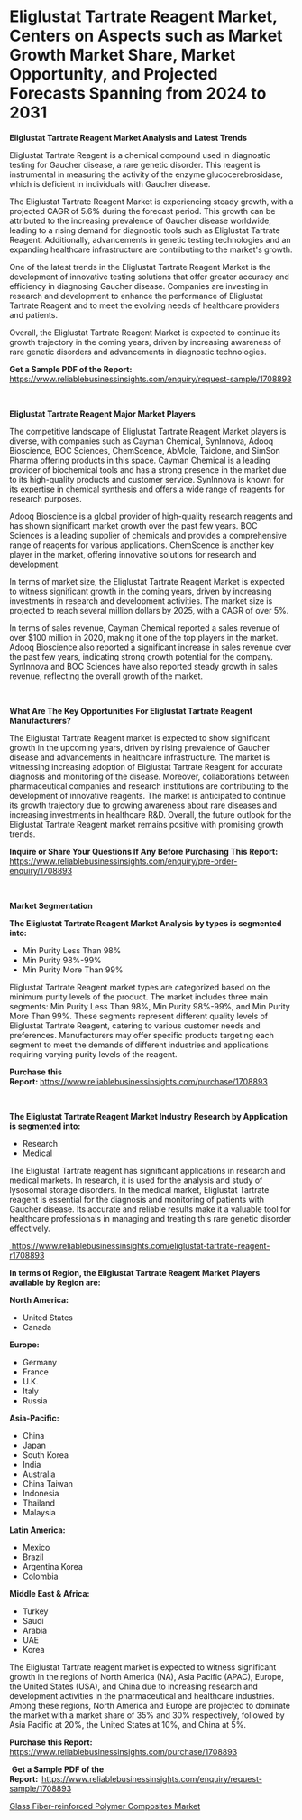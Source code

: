 <p><h1>Eliglustat Tartrate Reagent Market, Centers on Aspects such as Market Growth Market Share, Market Opportunity, and Projected Forecasts Spanning from 2024 to 2031</h1></p><p><strong>Eliglustat Tartrate Reagent Market Analysis and Latest Trends</strong></p>
<p><p>Eliglustat Tartrate Reagent is a chemical compound used in diagnostic testing for Gaucher disease, a rare genetic disorder. This reagent is instrumental in measuring the activity of the enzyme glucocerebrosidase, which is deficient in individuals with Gaucher disease.</p><p>The Eliglustat Tartrate Reagent Market is experiencing steady growth, with a projected CAGR of 5.6% during the forecast period. This growth can be attributed to the increasing prevalence of Gaucher disease worldwide, leading to a rising demand for diagnostic tools such as Eliglustat Tartrate Reagent. Additionally, advancements in genetic testing technologies and an expanding healthcare infrastructure are contributing to the market's growth.</p><p>One of the latest trends in the Eliglustat Tartrate Reagent Market is the development of innovative testing solutions that offer greater accuracy and efficiency in diagnosing Gaucher disease. Companies are investing in research and development to enhance the performance of Eliglustat Tartrate Reagent and to meet the evolving needs of healthcare providers and patients.</p><p>Overall, the Eliglustat Tartrate Reagent Market is expected to continue its growth trajectory in the coming years, driven by increasing awareness of rare genetic disorders and advancements in diagnostic technologies.</p></p>
<p><strong>Get a Sample PDF of the Report:&nbsp;</strong> <a href="https://www.reliablebusinessinsights.com/enquiry/request-sample/1708893">https://www.reliablebusinessinsights.com/enquiry/request-sample/1708893</a></p>
<p>&nbsp;</p>
<p><strong>Eliglustat Tartrate Reagent Major Market Players</strong></p>
<p><p>The competitive landscape of Eliglustat Tartrate Reagent Market players is diverse, with companies such as Cayman Chemical, SynInnova, Adooq Bioscience, BOC Sciences, ChemScence, AbMole, Taiclone, and SimSon Pharma offering products in this space. Cayman Chemical is a leading provider of biochemical tools and has a strong presence in the market due to its high-quality products and customer service. SynInnova is known for its expertise in chemical synthesis and offers a wide range of reagents for research purposes.</p><p>Adooq Bioscience is a global provider of high-quality research reagents and has shown significant market growth over the past few years. BOC Sciences is a leading supplier of chemicals and provides a comprehensive range of reagents for various applications. ChemScence is another key player in the market, offering innovative solutions for research and development.</p><p>In terms of market size, the Eliglustat Tartrate Reagent Market is expected to witness significant growth in the coming years, driven by increasing investments in research and development activities. The market size is projected to reach several million dollars by 2025, with a CAGR of over 5%.</p><p>In terms of sales revenue, Cayman Chemical reported a sales revenue of over $100 million in 2020, making it one of the top players in the market. Adooq Bioscience also reported a significant increase in sales revenue over the past few years, indicating strong growth potential for the company. SynInnova and BOC Sciences have also reported steady growth in sales revenue, reflecting the overall growth of the market.</p></p>
<p>&nbsp;</p>
<p><strong>What Are The Key Opportunities For Eliglustat Tartrate Reagent Manufacturers?</strong></p>
<p><p>The Eliglustat Tartrate Reagent market is expected to show significant growth in the upcoming years, driven by rising prevalence of Gaucher disease and advancements in healthcare infrastructure. The market is witnessing increasing adoption of Eliglustat Tartrate Reagent for accurate diagnosis and monitoring of the disease. Moreover, collaborations between pharmaceutical companies and research institutions are contributing to the development of innovative reagents. The market is anticipated to continue its growth trajectory due to growing awareness about rare diseases and increasing investments in healthcare R&D. Overall, the future outlook for the Eliglustat Tartrate Reagent market remains positive with promising growth trends.</p></p>
<p><strong>Inquire or Share Your Questions If Any Before Purchasing This Report:</strong> <a href="https://www.reliablebusinessinsights.com/enquiry/pre-order-enquiry/1708893">https://www.reliablebusinessinsights.com/enquiry/pre-order-enquiry/1708893</a></p>
<p>&nbsp;</p>
<p><strong>Market Segmentation</strong></p>
<p><strong>The Eliglustat Tartrate Reagent Market Analysis by types is segmented into:</strong></p>
<p><ul><li>Min Purity Less Than 98%</li><li>Min Purity 98%-99%</li><li>Min Purity More Than 99%</li></ul></p>
<p><p>Eliglustat Tartrate Reagent market types are categorized based on the minimum purity levels of the product. The market includes three main segments: Min Purity Less Than 98%, Min Purity 98%-99%, and Min Purity More Than 99%. These segments represent different quality levels of Eliglustat Tartrate Reagent, catering to various customer needs and preferences. Manufacturers may offer specific products targeting each segment to meet the demands of different industries and applications requiring varying purity levels of the reagent.</p></p>
<p><strong>Purchase this Report:&nbsp;</strong><a href="https://www.reliablebusinessinsights.com/purchase/1708893">https://www.reliablebusinessinsights.com/purchase/1708893</a></p>
<p>&nbsp;</p>
<p><strong>The Eliglustat Tartrate Reagent Market Industry Research by Application is segmented into:</strong></p>
<p><ul><li>Research</li><li>Medical</li></ul></p>
<p><p>The Eliglustat Tartrate reagent has significant applications in research and medical markets. In research, it is used for the analysis and study of lysosomal storage disorders. In the medical market, Eliglustat Tartrate reagent is essential for the diagnosis and monitoring of patients with Gaucher disease. Its accurate and reliable results make it a valuable tool for healthcare professionals in managing and treating this rare genetic disorder effectively.</p></p>
<p><a href="https://www.reliablebusinessinsights.com/eliglustat-tartrate-reagent-r1708893">&nbsp;https://www.reliablebusinessinsights.com/eliglustat-tartrate-reagent-r1708893</a></p>
<p><strong>In terms of Region, the Eliglustat Tartrate Reagent Market Players available by Region are:</strong></p>
<p>
    <p> <strong> North America: </strong>
        <ul>
            <li>United States</li>
            <li>Canada</li>
        </ul>
        </p> 
    <p> <strong> Europe: </strong>
        <ul>
            <li>Germany</li>
            <li>France</li>
            <li>U.K.</li>
            <li>Italy</li>
            <li>Russia</li>
        </ul>
        </p> 
    <p> <strong> Asia-Pacific: </strong>
        <ul>
            <li>China</li>
            <li>Japan</li>
            <li>South Korea</li>
            <li>India</li>
            <li>Australia</li>
            <li>China Taiwan</li>
            <li>Indonesia</li>
            <li>Thailand</li>
            <li>Malaysia</li>
        </ul>
        </p> 
    <p> <strong> Latin America: </strong>
        <ul>
            <li>Mexico</li>
            <li>Brazil</li>
            <li>Argentina Korea</li>
            <li>Colombia</li>
        </ul>
        </p> 
    <p> <strong> Middle East & Africa: </strong>
        <ul>
            <li>Turkey</li>
            <li>Saudi</li>
            <li>Arabia</li>
            <li>UAE</li>
            <li>Korea</li>
        </ul>
    </p>
    </p>
<p><p>The Eliglustat Tartrate reagent market is expected to witness significant growth in the regions of North America (NA), Asia Pacific (APAC), Europe, the United States (USA), and China due to increasing research and development activities in the pharmaceutical and healthcare industries. Among these regions, North America and Europe are projected to dominate the market with a market share of 35% and 30% respectively, followed by Asia Pacific at 20%, the United States at 10%, and China at 5%.</p></p>
<p><strong>Purchase this Report: </strong><a href="https://www.reliablebusinessinsights.com/purchase/1708893">https://www.reliablebusinessinsights.com/purchase/1708893</a></p>
<p>&nbsp;<strong>Get a Sample PDF of the Report:&nbsp;&nbsp;</strong><a href="https://www.reliablebusinessinsights.com/enquiry/request-sample/1708893">https://www.reliablebusinessinsights.com/enquiry/request-sample/1708893</a></p>
<p><strong></strong></p>
<p><p><a href="https://github.com/CliffMedina6/Market-Research-Report-List-5/blob/main/glass-fiber-reinforced-polymer-composites-market.md">Glass Fiber-reinforced Polymer Composites Market</a></p></p>